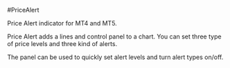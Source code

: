 #PriceAlert

Price Alert indicator for MT4 and MT5.

Price Alert adds a lines and control panel to a chart. You can set three type of price levels and three kind of alerts.

The panel can be used to quickly set alert levels and turn alert types on/off.


